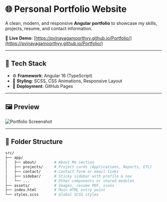 # 🌐 Personal Portfolio Website

A clean, modern, and responsive **Angular portfolio** to showcase my skills, projects, resume, and contact information.

🔗 **Live Demo**: [https://pvinayagamoorthyy.github.io/Portfolio/](https://pvinayagamoorthyy.github.io/Portfolio/)

---

## 🚀 Tech Stack

- ⚙️ **Framework**: Angular 16 (TypeScript)
- 🎨 **Styling**: SCSS, CSS Animations, Responsive Layout
- 🚀 **Deployment**: GitHub Pages

---

## 🖼️ Preview

<!-- Make sure 'preview.png' exists in the repo root -->
![Portfolio Screenshot](preview.png)

---

## 📁 Folder Structure

```bash
src/
├── app/
│   ├── about/        # About Me section
│   ├── projects/     # Project cards (Applications, Reports, ETL)
│   ├── contact/      # Contact form or email links
│   ├── sidebar/      # Sticky sidebar with profile & nav
│   └── ...           # Other components or shared modules
├── assets/           # Images, resume PDF, icons
├── index.html        # Main HTML entry point
└── styles.scss       # Global SCSS styles
